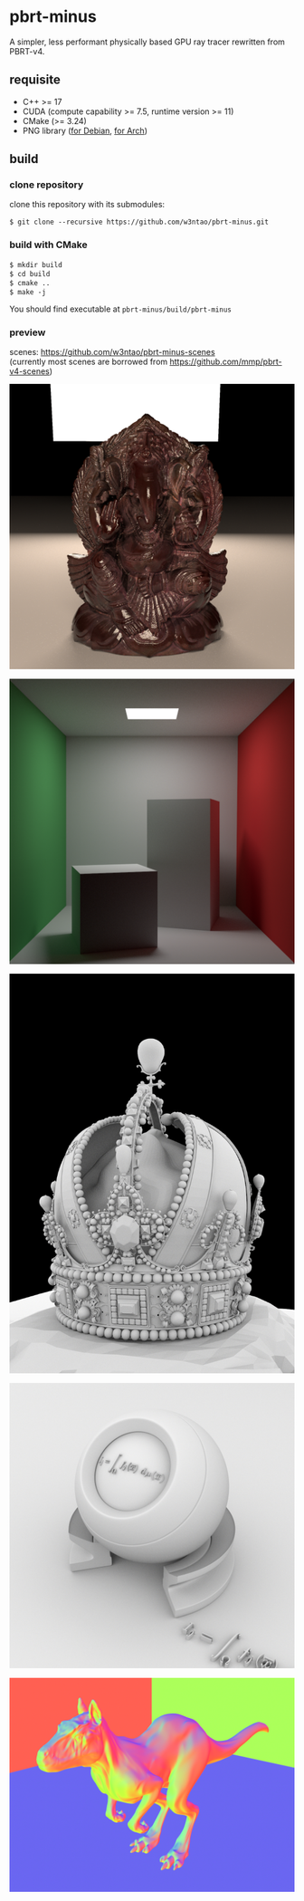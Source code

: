 # pbrt-minus

A simpler, less performant physically based GPU ray tracer rewritten from PBRT-v4.

## requisite

* C++ >= 17
* CUDA (compute capability >= 7.5, runtime version >= 11)
* CMake (>= 3.24)
* PNG library ([for Debian](https://packages.debian.org/search?keywords=libpng-dev), [for Arch](https://archlinux.org/packages/extra/x86_64/libpng/))

## build

### clone repository

clone this repository with its submodules:

```
$ git clone --recursive https://github.com/w3ntao/pbrt-minus.git
```

### build with CMake

```
$ mkdir build
$ cd build
$ cmake ..
$ make -j
```

You should find executable at `pbrt-minus/build/pbrt-minus`


### preview

scenes: https://github.com/w3ntao/pbrt-minus-scenes \
(currently most scenes are borrowed from https://github.com/mmp/pbrt-v4-scenes)

![](https://github.com/w3ntao/pbrt-minus-preview/blob/main/ganesha-simple-path-512.png)

![](https://github.com/w3ntao/pbrt-minus-preview/blob/main/cornell-box-simple-path-512.png)

![](https://github.com/w3ntao/pbrt-minus-preview/blob/main/crown-ao-1024.png)

![](https://github.com/w3ntao/pbrt-minus-preview/blob/main/lte-orb-rough-glass-ao-1024.png)

![](https://github.com/w3ntao/pbrt-minus-preview/blob/main/killeroo-coated-gold-surfacenormal-1024.png)
